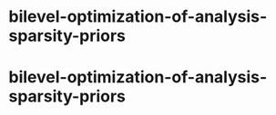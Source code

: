 # bilevel-optimization-of-analysis-sparsity-priors
# bilevel-optimization-of-analysis-sparsity-priors
